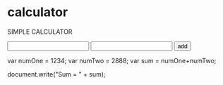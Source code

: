# calculator
SIMPLE CALCULATOR
<!doctype html>
<html>
<head>
  
<title>Add Two Numbers</title>
<body>
<input type="num" name="numone" value="">
<input type="num" name="numTwo" value="">
<input type="submit" name="button" value="add">

</body
<script>

  var numOne = 1234;
  var numTwo = 2888;
  var sum = numOne+numTwo;
  
  document.write("Sum = " + sum);
  
</script>
</head>

</html>
